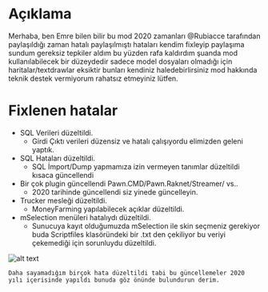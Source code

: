 # Açıklama
Merhaba, ben Emre bilen bilir bu mod 2020 zamanları @Rubiacce tarafından paylaşıldığı zaman hatalı paylaşılmıştı hataları kendim fixleyip paylaşıma sundum gereksiz tepkiler aldım bu yüzden rafa kaldırdım şuanda mod kullanılabilecek bir düzeydedir sadece model dosyaları olmadığı için haritalar/textdrawlar eksiktir bunları kendiniz haledebirlirsiniz mod hakkında teknik destek vermiyorum rahatsız etmeyiniz lütfen.

# Fixlenen hatalar

- SQL Verileri düzeltildi.
  * Girdi Çıktı verileri düzensiz ve hatalı çalışıyordu elimizden geleni yaptık.
- SQL Hataları düzeltildi.
  * SQL İmport/Dump yapmamıza izin vermeyen tanımlar düzeltildi kısaca güncellendi
- Bir çok plugin güncellendi Pawn.CMD/Pawn.Raknet/Streamer/ vs..
  * 2020 tarihinde güncellendi siz yinede güncelleyin. 
- Trucker mesleği düzeltildi.
  * MoneyFarming yapılabilecek açıklar düzeltildi.
- mSelection menüleri hatalıydı düzeltildi.
  * Sunucuya kayıt olduğumuzda mSelection ile skin seçmeniz gerekiyor buda Scriptfiles klasöründeki bir .txt den çekiliyor bu veriyi çekemediği için sorunluydu düzeltildi.


![alt text](https://cdn.discordapp.com/attachments/963569399426580500/1031520020397834240/unknown.png)

```
Daha sayamadığım birçok hata düzeltildi tabi bu güncellemeler 2020 yılı içerisinde yapıldı bunuda göz önünde bulundurun derim.
```
